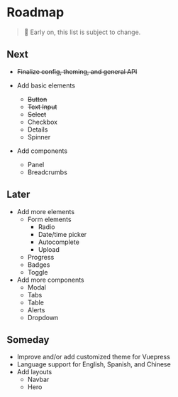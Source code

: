 # Roadmap

> 🚨 Early on, this list is subject to change.

## Next

- ~~Finalize config, theming, and general API~~
- Add basic elements

  - ~~Button~~
  - ~~Text Input~~
  - ~~Select~~
  - Checkbox
  - Details
  - Spinner

- Add components
  - Panel
  - Breadcrumbs

## Later

- Add more elements
  - Form elements
    - Radio
    - Date/time picker
    - Autocomplete
    - Upload
  - Progress
  - Badges
  - Toggle
- Add more components
  - Modal
  - Tabs
  - Table
  - Alerts
  - Dropdown

## Someday

- Improve and/or add customized theme for Vuepress
- Language support for English, Spanish, and Chinese
- Add layouts
  - Navbar
  - Hero
